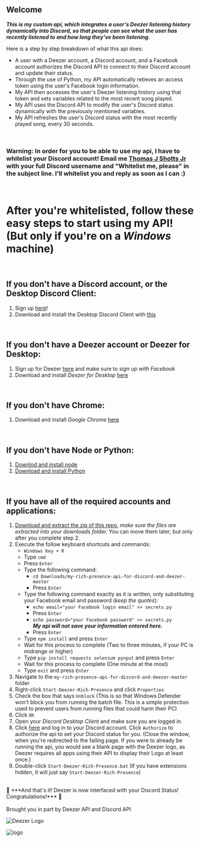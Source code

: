 ## Welcome
***This is my custom api, which integrates a user's Deezer listening history dynamically into Discord, so that people can see what the user has recently listened to and how long they've been listening.***

Here is a step by step breakdown of what this api does:
- A user with a Deezer account, a Discord account, and a Facebook account authorizes the Discord API to connect to their Discord account and update their status.
- Through the use of Python, my API automatically retieves an access token using the user's Facebook login information.
- My API then accesses the user's Deezer listening history using that token and sets variables related to the most recent song played.
- My API uses the Discord API to modify the user's Discord status dynamically with the previously mentioned variables.
- My API refreshes the user's Discord status with the most recently played song, every 30 seconds.
<br>

### Warning: In order for you to be able to use my api, I have to whitelist your Discord account! Email me [Thomas J Shotts Jr](mailto:thomasjshottsjr@gmail.com) with your full Discord username and "Whitelist me, please" in the subject line. I'll whitelist you and reply as soon as I can :)
<br>

# After you're whitelisted, follow these easy steps to start using my API! (But only if you're on a *Windows* machine)
<br>

## If you don't have a Discord account, or the Desktop Discord Client:
1. Sign up [here](https://discord.com/register)!
2. Download and install the Desktop Discord Client with [this](https://discord.com/api/download?platform=win)
<br>

## If you don't have a Deezer account or Deezer for Desktop:
1. Sign up for Deezer [here](https://www.deezer.com/us/register) and make sure to *sign up with Facebook*
2. Download and install *Deezer for Desktop* [here](https://www.microsoft.com/en-us/p/deezer-music/9nblggh6j7vv?rtc=1&activetab=pivot:overviewtab)
<br>

## If you don't have Chrome:
1. Download and install *Google Chrome* [here](https://www.google.com/chrome/)
<br> 

## If you don't have Node or Python:
1. [Downlod and install node](https://nodejs.org/dist/v14.2.0/node-v14.2.0-x64.msi)
2. [Download and install Python](https://www.python.org/ftp/python/3.8.2/python-3.8.2-amd64.exe)
<br> 

## If you have all of the required accounts and applications:
1. [Download and extract the zip of this repo](https://github.com/darkwolfxj/my-rich-presence-api-for-discord-and-deezer/archive/master.zip), *make sure the files are extracted into your downloads folder.* You can move them later, but only after you complete step 2.
2. Execute the follow keyboard shortcuts and commands:
    - ``Windows Key + R``
    - Type ``cmd``
    - Press ``Enter``
    - Type the following command:
        - ``cd Downloads/my-rich-presence-api-for-discord-and-deezer-master``
        - Press ``Enter``
    - Type the following command exactly as it is written, only substituting your Facebook email and password (*keep the quotes*):
        - ``echo email="your Facebook login email" >> secrets.py``
        - Press ``Enter``
        - ``echo password="your Facebook password" >> secrets.py`` <br>
        ***My api will not save your information entered here.***
        - Press ``Enter``
    - Type ``npm install`` and press ``Enter``
    - Wait for this process to complete (Two to three minutes, if your PC is midrange or higher)
    - Type ``pip install requests selenium pynput`` and press ``Enter``
    - Wait for this process to complete (One minute at the most)
    - Type ``exit`` and press ``Enter``
3. Navigate to the ``my-rich-presence-api-for-discord-and-deezer-master`` folder
4. Right-click ``Start-Deezer-Rich-Presence`` and click ``Properties``
5. Check the box that says ``Unblock`` (This is so that Windows Defender won't block you from running the batch file. This is a simple protection used to prevent users from running files that could harm their PC)
6. Click ``OK`` 
7. Open your *Discord Desktop Client* and make sure you are logged in.
8. Click [here](http://discordapp.com/api/oauth2/authorize?response_type=code&client_id=709635687820820520&scope=rpc%20&state=15773059ghq9183habn&redirect_uri=http%3A%2F%2Flocalhost%3A5000%2Fredirect&prompt=consent) and log in to your Discord account. Click ``Authorize`` to authorize the api to set your Discord status for you. (Close the window, when you're redirected to the failing page. If you were to already be running the api, you would see a blank page with the Deezer logo, as Deezer requires all apps using their API to display their Logo at least once.)
9. Double-click ``Start-Deezer-Rich-Presence.bat`` (If you have extensions hidden, it will just say ``Start-Deezer-Rich-Presence``) <br>
<br>
🎉 ***And that's it! Deezer is now interfaced with your Discord Status! Congratulations!*** 🎉 <br>
<br>
Brought you in part by Deezer API and Discord API <br>

![Deezer Logo](https://i.imgur.com/6M1Agln.png "Deezer") <br>

![logo](https://i.imgur.com/vslbSCW.png "Discord")